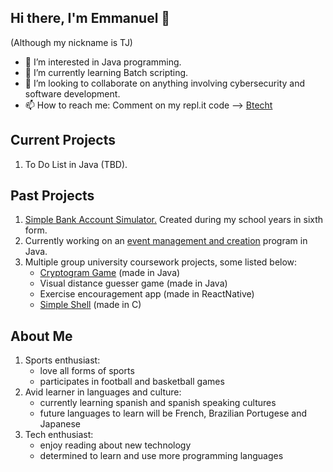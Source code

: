 ## Hi there, I'm Emmanuel 👋
(Although my nickname is TJ)

- 👀 I’m interested in Java programming.
- 🌱 I’m currently learning Batch scripting.
- 💞️ I’m looking to collaborate on anything involving cybersecurity and software development.
- 📫 How to reach me: Comment on my repl.it code --> [Btecht](repl.it/@btecht)

## Current Projects
1. To Do List in Java (TBD).

## Past Projects
1. [Simple Bank Account Simulator.](https://github.com/b0techt/casualVJB) Created during my school years in sixth form.
2. Currently working on an [event management and creation](https://github.com/b0techt/Event-Creation-Management) program in Java.
3. Multiple group university coursework projects, some listed below:
   * [Cryptogram Game](https://github.com/b0techt/Cryptograms-Game) (made in Java)
   * Visual distance guesser game (made in Java)
   * Exercise encouragement app (made in ReactNative)
   * [Simple Shell](https://github.com/b0techt/Simple-Shell) (made in C)

## About Me
1. Sports enthusiast:
    * love all forms of sports
    * participates in football and basketball games
2. Avid learner in languages and culture:
    * currently learning spanish and spanish speaking cultures
    * future languages to learn will be French, Brazilian Portugese and Japanese
3. Tech enthusiast:
    * enjoy reading about new technology
    * determined to learn and use more programming languages 
